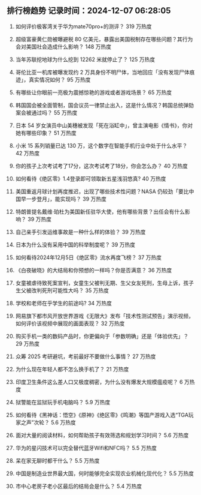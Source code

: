 
## 排行榜趋势 记录时间：2024-12-07 06:28:05
  
  1. 如何评价极客湾关于华为mate70pro+的测评？ 319 万热度
    
  2. 超级富豪黄仁勋被曝避税 80 亿美元，暴露出美国税制存在哪些问题？其行为会对美国社会造成什么影响？ 148 万热度
    
  3. 当年苏联挖地球为什么挖到 12262 米就停止了？ 125 万热度
    
  4. 哥伦比亚一机库被曝发现约 2 万具身份不明尸体，当地回应「没有发现尸体痕迹」，真实情况如何？ 95 万热度
    
  5. 有哪些让你眼前一亮极为震撼惊艳的游戏或者游戏场景？ 65 万热度
    
  6. 韩国国会被全面管制，国会议员一律禁止出入，这是什么情况？韩国总统弹劾案会被通过吗？ 55 万热度
    
  7. 日本 54 岁女演员中山美穗被发现「死在浴缸中」，曾主演电影《情书》，你对她有哪些印象？ 51 万热度
    
  8. 小米 15 系列销量已达 130 万，这个数字在智能手机行业中处于什么水平？ 42 万热度
    
  9. 你的孩子上次考试考了17分，这次考试考了18分，你会怎么办？ 40 万热度
    
  10. 如何看待《绝区零》1.4登录即可领取新五星浅羽悠真? 40 万热度
    
  11. 美国重返月球计划再度推迟，出现了哪些技术性问题？NASA 仍较劲「要比中国早一步登月」，能实现吗？ 39 万热度
    
  12. 特朗普提名戴维·珀杜为美国新任驻华大使，他有哪些背景？出任会有什么影响？ 39 万热度
    
  13. 自己亲手引发运维事故是一种什么样的体验？ 39 万热度
    
  14. 日本为什么没有采用中国的科举制度呢？ 39 万热度
    
  15. 如何看待2024年12月5日《绝区零》流水再度飞榜？ 37 万热度
    
  16. 《白夜破晓》的大结局和你预想的一样吗？你是否满意？ 36 万热度
    
  17. 女童被虐待致死案宣判，女童生父被判无期、生父女友死刑，生母上诉，孩子生父被改判死刑可能性大吗？ 35 万热度
    
  18. 学校和老师在乎学生的前途吗? 34 万热度
    
  19. 网易旗下都市风开放世界游戏《无限大》发布「技术性测试预告」演示视频，如何评价该视频中展现的画面表现？ 32 万热度
    
  20. 购买手机一类的数码产品时，你更偏向于「参数明确」还是「体验优先」？ 29 万热度
    
  21. 众筹 2025 考研避坑，考前最好不要做什么事情？ 27 万热度
    
  22. 为什么现在年轻人都不怎么换手机了？ 21 万热度
    
  23. 印度卫生条件这么差人口又极度稠密，为什么没有爆发大规模瘟疫呢？ 6 万热度
    
  24. 狱警能在监狱玩手机电脑吗？ 5.9 万热度
    
  25. 如何看待《黑神话：悟空》《原神》《绝区零》《鸣潮》等国产游戏入选“TGA玩家之声”次轮？ 5.6 万热度
    
  26. 面对大量的阅读材料，如何帮助孩子有效筛选和规划学习时间？ 5.6 万热度
    
  27. 华为的星闪技术可以完全替代蓝牙Wifi和NFC吗？ 5.5 万热度
    
  28. 呆在家无聊时都干什么？ 5.5 万热度
    
  29. 中国是制造业世界最大国，何时能够完全实现农业机械化现代化？ 5.5 万热度
    
  30. 市中心老房子老小区最后的结局会是什么？ 5.4 万热度
    